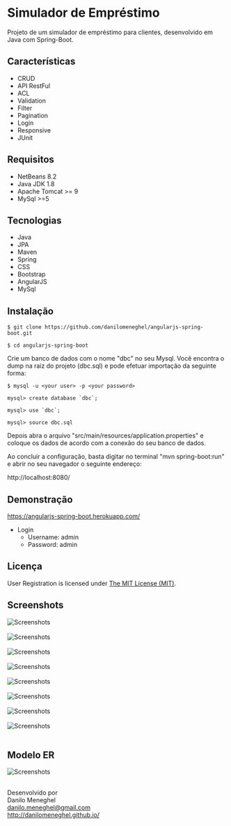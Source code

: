 # Simulador de Empréstimo

Projeto de um simulador de empréstimo para clientes, desenvolvido em Java com Spring-Boot.

## Características

- CRUD
- API RestFul
- ACL
- Validation
- Filter
- Pagination
- Login
- Responsive
- JUnit

## Requisitos

- NetBeans 8.2
- Java JDK 1.8
- Apache Tomcat >= 9
- MySql >=5

## Tecnologias

- Java
- JPA
- Maven
- Spring
- CSS
- Bootstrap
- AngularJS
- MySql

## Instalação

```
$ git clone https://github.com/danilomeneghel/angularjs-spring-boot.git

$ cd angularjs-spring-boot

```

Crie um banco de dados com o nome "dbc" no seu Mysql. Você encontra o dump na raiz do projeto (dbc.sql) e pode efetuar importação da seguinte forma:

```
$ mysql -u <your user> -p <your password>

mysql> create database `dbc`;

mysql> use `dbc`;

mysql> source dbc.sql

```

Depois abra o arquivo "src/main/resources/application.properties" e coloque os dados de acordo com a conexão do seu banco de dados. <br>

Ao concluir a configuração, basta digitar no terminal "mvn spring-boot:run" e abrir no seu navegador o seguinte endereço: <br>

http://localhost:8080/

## Demonstração

https://angularjs-spring-boot.herokuapp.com/ <br>

- Login
    - Username: admin
    - Password: admin

## Licença

User Registration is licensed under <a href="LICENSE">The MIT License (MIT)</a>.

## Screenshots

![Screenshots](screenshots/screenshot01.png)<br><br>
![Screenshots](screenshots/screenshot02.png)<br><br>
![Screenshots](screenshots/screenshot03.png)<br><br>
![Screenshots](screenshots/screenshot04.png)<br><br>
![Screenshots](screenshots/screenshot05.png)<br><br>
![Screenshots](screenshots/screenshot06.png)<br><br>
![Screenshots](screenshots/screenshot07.png)<br><br>
![Screenshots](screenshots/screenshot08.png)<br><br>

## Modelo ER

![Screenshots](screenshots/modelo_er.png)<br><br>


Desenvolvido por<br>
Danilo Meneghel<br>
danilo.meneghel@gmail.com<br>
http://danilomeneghel.github.io/<br>
